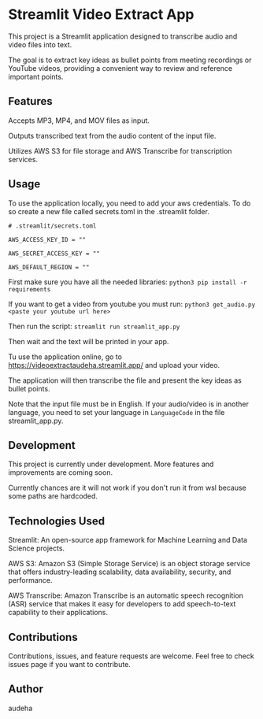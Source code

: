 # Streamlit Video Extract App
This project is a Streamlit application designed to transcribe audio and video files into text.  </p>
The goal is to extract key ideas as bullet points from meeting recordings or YouTube videos, providing a convenient way to review and reference important points.

## Features
Accepts MP3, MP4, and MOV files as input. </p>
Outputs transcribed text from the audio content of the input file. </p>
Utilizes AWS S3 for file storage and AWS Transcribe for transcription services.

## Usage
To use the application locally, you need to add your aws credentials. To do so create a new file called secrets.toml in the .streamlit folder.  </p>
`# .streamlit/secrets.toml` </p>
`AWS_ACCESS_KEY_ID = ""` </p>
`AWS_SECRET_ACCESS_KEY = ""` </p>
`AWS_DEFAULT_REGION = ""` </p>

First make sure you have all the needed libraries: `python3 pip install -r requirements`  </p>
If you want to get a video from youtube you must run: `python3 get_audio.py <paste your youtube url here>`  </p>
Then run the script: `streamlit run streamlit_app.py`  </p>
Then wait and the text will be printed in your app. </p>

Tu use the application online, go to https://videoextractaudeha.streamlit.app/ and upload your video. </p>
The application will then transcribe the file and present the key ideas as bullet points. </p>

Note that the input file must be in English. If your audio/video is in another language, you need to set your language in `LanguageCode` in the file streamlit_app.py.

## Development
This project is currently under development. More features and improvements are coming soon. </p>
Currently chances are it will not work if you don't run it from wsl because some paths are hardcoded. 

## Technologies Used
Streamlit: An open-source app framework for Machine Learning and Data Science projects. </p>
AWS S3: Amazon S3 (Simple Storage Service) is an object storage service that offers industry-leading scalability, data availability, security, and performance. </p>
AWS Transcribe: Amazon Transcribe is an automatic speech recognition (ASR) service that makes it easy for developers to add speech-to-text capability to their applications. </p>

## Contributions
Contributions, issues, and feature requests are welcome. Feel free to check issues page if you want to contribute.

## Author
audeha
